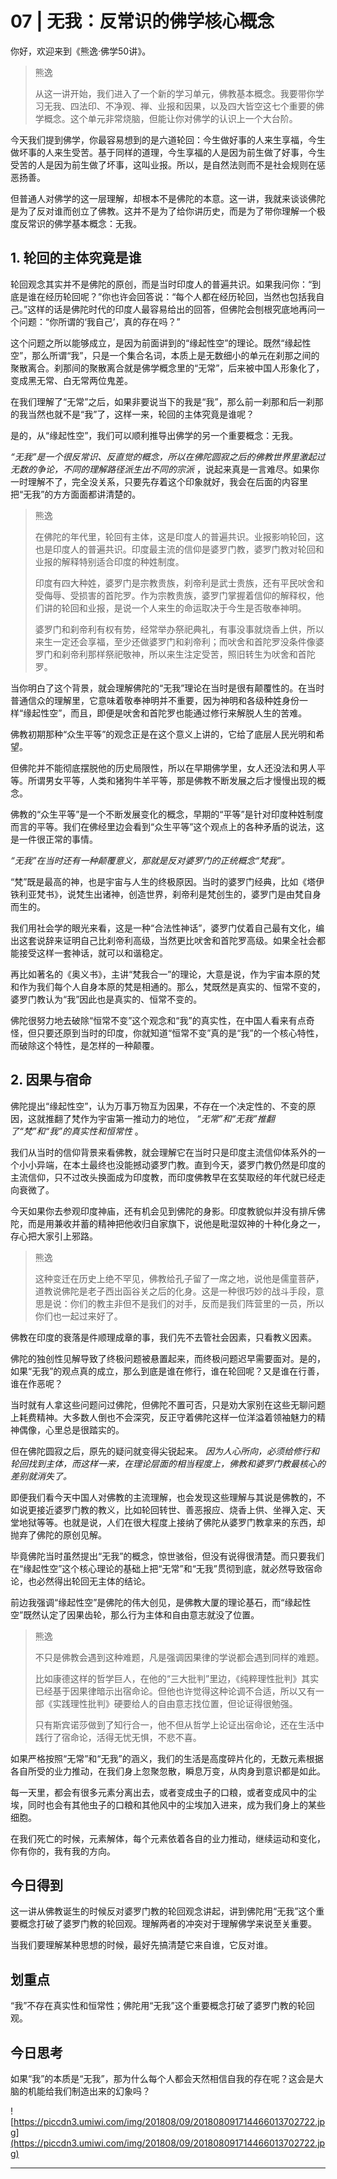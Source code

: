# 07 | 无我：反常识的佛学核心概念

你好，欢迎来到《熊逸·佛学50讲》。

> 熊逸
> 
> 从这一讲开始，我们进入了一个新的学习单元，佛教基本概念。我要带你学习无我、四法印、不净观、禅、业报和因果，以及四大皆空这七个重要的佛学概念。这个单元非常烧脑，但能让你对佛学的认识上一个大台阶。

今天我们提到佛学，你最容易想到的是六道轮回：今生做好事的人来生享福，今生做坏事的人来生受苦。基于同样的道理，今生享福的人是因为前生做了好事，今生受苦的人是因为前生做了坏事，这叫业报。所以，是自然法则而不是社会规则在惩恶扬善。

但普通人对佛学的这一层理解，却根本不是佛陀的本意。这一讲，我就来谈谈佛陀是为了反对谁而创立了佛教。这并不是为了给你讲历史，而是为了带你理解一个极度反常识的佛学基本概念：无我。

## 1. 轮回的主体究竟是谁

轮回观念其实并不是佛陀的原创，而是当时印度人的普遍共识。如果我问你：“到底是谁在经历轮回呢？”你也许会回答说：“每个人都在经历轮回，当然也包括我自己。”这样的话是佛陀时代的印度人最容易给出的回答，但佛陀会刨根究底地再问一个问题：“你所谓的‘我自己’，真的存在吗？”

这个问题之所以能够成立，是因为前面讲到的“缘起性空”的理论。既然“缘起性空”，那么所谓“我”，只是一个集合名词，本质上是无数细小的单元在刹那之间的聚散离合。刹那间的聚散离合就是佛学概念里的“无常”，后来被中国人形象化了，变成黑无常、白无常两位鬼差。

在我们理解了“无常”之后，如果非要说当下的我是“我”，那么前一刹那和后一刹那的我当然也就不是“我”了，这样一来，轮回的主体究竟是谁呢？

是的，从“缘起性空”，我们可以顺利推导出佛学的另一个重要概念：无我。

 *“无我”是一个很反常识、反直觉的概念，所以在佛陀圆寂之后的佛教世界里激起过无数的争论，不同的理解路径派生出不同的宗派* ，说起来真是一言难尽。如果你一时理解不了，完全没关系，只要先存着这个印象就好，我会在后面的内容里把“无我”的方方面面都讲清楚的。

> 熊逸
> 
> 在佛陀的年代里，轮回有主体，这是印度人的普遍共识。业报影响轮回，这也是印度人的普遍共识。印度最主流的信仰是婆罗门教，婆罗门教对轮回和业报的解释特别适合印度的种姓制度。
> 
> 印度有四大种姓，婆罗门是宗教贵族，刹帝利是武士贵族，还有平民吠舍和受侮辱、受损害的首陀罗。作为宗教贵族，婆罗门掌握着信仰的解释权，他们讲的轮回和业报，是说一个人来生的命运取决于今生是否敬奉神明。
> 
> 婆罗门和刹帝利有权有势，经常举办祭祀典礼，有事没事就烧香上供，所以来生一定还会享福，至少还做婆罗门和刹帝利；而吠舍和首陀罗没条件像婆罗门和刹帝利那样祭祀敬神，所以来生注定受苦，照旧转生为吠舍和首陀罗。

当你明白了这个背景，就会理解佛陀的“无我”理论在当时是很有颠覆性的。在当时普通信众的理解里，它意味着敬奉神明并不重要，因为神明和各级种姓身份一样“缘起性空”，而且，即便是吠舍和首陀罗也能通过修行来解脱人生的苦难。

佛教初期那种“众生平等”的观念正是在这个意义上讲的，它给了底层人民光明和希望。

但佛陀并不能彻底摆脱他的历史局限性，所以在早期佛学里，女人还没法和男人平等。所谓男女平等，人类和猪狗牛羊平等，那是佛教不断发展之后才慢慢出现的概念。

佛教的“众生平等”是一个不断发展变化的概念，早期的“平等”是针对印度种姓制度而言的平等。我们在佛经里边会看到“众生平等”这个观点上的各种矛盾的说法，这是一件很正常的事情。

 *“无我”在当时还有一种颠覆意义，那就是反对婆罗门的正统概念“梵我”。*

“梵”既是最高的神，也是宇宙与人生的终极原因。当时的婆罗门经典，比如《塔伊铁利亚梵书》，说梵生出诸神，创造世界，刹帝利是梵创生的，婆罗门是由梵自身而生的。

我们用社会学的眼光来看，这是一种“合法性神话”，婆罗门仗着自己最有文化，编出这套说辞来证明自己比刹帝利高级，当然更比吠舍和首陀罗高级。如果全社会都能接受这样一套神话，就可以和谐稳定。

再比如著名的《奥义书》，主讲“梵我合一”的理论，大意是说，作为宇宙本原的梵和作为我们每个人自身本原的梵是相通的。那么，梵既然是真实的、恒常不变的，婆罗门教认为“我”因此也是真实的、恒常不变的。

佛陀很努力地去破除“恒常不变”这个观念和“我”的真实性，在中国人看来有点奇怪，但只要还原到当时的印度，你就知道“恒常不变”真的是“我”的一个核心特性，而破除这个特性，是怎样的一种颠覆。

## 2. 因果与宿命

佛陀提出“缘起性空”，认为万事万物互为因果，不存在一个决定性的、不变的原因，这就推翻了梵作为宇宙第一推动力的地位， *“无常”和“无我”推翻了“梵”和“我”的真实性和恒常性* 。

我们从当时的信仰背景来看佛教，就会理解它在当时只是印度主流信仰体系外的一个小小异端，在本土最终也没能撼动婆罗门教。直到今天，婆罗门教仍然是印度的主流信仰，只不过改头换面成为印度教，而印度佛教早在玄奘取经的年代就已经走向衰微了。

今天如果你去参观印度神庙，还有机会见到佛陀的身影。印度教貌似并没有排斥佛陀，而是用兼收并蓄的精神把他收归自家旗下，说他是毗湿奴神的十种化身之一，存心把大家引上邪路。

> 熊逸
> 
> 这种变迁在历史上绝不罕见，佛教给孔子留了一席之地，说他是儒童菩萨，道教说佛陀是老子西出函谷关之后的化身。这是一种很巧妙的战斗手段，意思是说：你们的教主非但不是我们的对手，反而是我们阵营里的一员，所以你们也一起过来好了。

佛教在印度的衰落是件顺理成章的事，我们先不去管社会因素，只看教义因素。

佛陀的独创性见解导致了终极问题被悬置起来，而终极问题迟早需要面对。是的，如果“无我”的观点真的成立，那么到底是谁在修行，谁在轮回呢？又是谁在行善，谁在作恶呢？

当时就有人拿这些问题问过佛陀，但佛陀不置可否，只是劝大家别在这些无聊问题上耗费精神。大多数人倒也不会深究，反正守着佛陀这样一位洋溢着领袖魅力的精神偶像，心里总是很踏实的。

但在佛陀圆寂之后，原先的疑问就变得尖锐起来。 *因为人心所向，必须给修行和轮回找到主体，而这样一来，在理论层面的相当程度上，佛教和婆罗门教最核心的差别就消失了。*

即便我们看今天中国人对佛教的主流理解，也会发现这些理解与其说是佛教的，不如说更接近婆罗门教的教义，比如轮回转世、善恶报应、烧香上供、坐禅入定、天堂地狱等等。也就是说，人们在很大程度上接纳了佛陀从婆罗门教拿来的东西，却抛弃了佛陀的原创见解。

毕竟佛陀当时虽然提出“无我”的概念，惊世骇俗，但没有说得很清楚。而只要我们在“缘起性空”这个核心理论的基础上把“无常”和“无我”贯彻到底，就必然导致宿命论，也必然得出轮回无主体的结论。

前边我强调“缘起性空”是佛陀的伟大创见，是佛教大厦的理论基石，而“缘起性空”既然认定了因果齿轮，那么行为主体和自由意志就没了位置。

> 熊逸
> 
> 不只是佛教会遇到这种难题，凡是强调因果律的学说都会遇到同样的难题。
> 
> 比如康德这样的哲学巨人，在他的“三大批判”里边，《纯粹理性批判》其实已经基于因果律暗示出宿命论。但他也许觉得这种论调不合适，所以又有一部《实践理性批判》硬要给人的自由意志找位置，但论证得很勉强。
> 
> 只有斯宾诺莎做到了知行合一，他不但从哲学上论证出宿命论，还在生活中践行了宿命论，活得无忧无惧，不悲不喜。

如果严格按照“无常”和“无我”的涵义，我们的生活是高度碎片化的，无数元素根据各自所受的业力推动，在我们身上忽聚忽散，瞬息万变，从肉身到意识都是如此。

每一天里，都会有很多元素分离出去，或者变成虫子的口粮，或者变成风中的尘埃，同时也会有其他虫子的口粮和其他风中的尘埃加入进来，成为我们身上的某些细胞。

在我们死亡的时候，元素解体，每个元素依着各自的业力推动，继续运动和变化，你有你的，我有我的方向。

## 今日得到

这一讲从佛教诞生的时候反对婆罗门教的轮回观念讲起，讲到佛陀用“无我”这个重要概念打破了婆罗门教的轮回观。理解两者的冲突对于理解佛学来说至关重要。

当我们要理解某种思想的时候，最好先搞清楚它来自谁，它反对谁。

## 划重点

“我”不存在真实性和恒常性；佛陀用“无我”这个重要概念打破了婆罗门教的轮回观。

## 今日思考

如果“我”的本质是“无我”，那为什么每个人都会天然相信自我的存在呢？这会是大脑的机能给我们制造出来的幻象吗？

![https://piccdn3.umiwi.com/img/201808/09/201808091714466013702722.jpg](https://piccdn3.umiwi.com/img/201808/09/201808091714466013702722.jpg)

---

